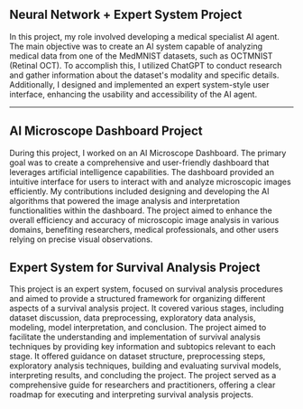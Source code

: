 ## Neural Network + Expert System Project
In this project, my role involved developing a medical specialist AI agent. The main objective was to create an AI system capable of analyzing medical data from one of the MedMNIST datasets, such as OCTMNIST (Retinal OCT). To accomplish this, I utilized ChatGPT to conduct research and gather information about the dataset's modality and specific details. Additionally, I designed and implemented an expert system-style user interface, enhancing the usability and accessibility of the AI agent.

---

## AI Microscope Dashboard Project
During this project, I worked on an AI Microscope Dashboard. The primary goal was to create a comprehensive and user-friendly dashboard that leverages artificial intelligence capabilities. The dashboard provided an intuitive interface for users to interact with and analyze microscopic images efficiently. My contributions included designing and developing the AI algorithms that powered the image analysis and interpretation functionalities within the dashboard. The project aimed to enhance the overall efficiency and accuracy of microscopic image analysis in various domains, benefiting researchers, medical professionals, and other users relying on precise visual observations.

## Expert System for Survival Analysis Project
This project is an expert system, focused on survival analysis procedures and aimed to provide a structured framework for organizing different aspects of a survival analysis project. It covered various stages, including dataset discussion, data preprocessing, exploratory data analysis, modeling, model interpretation, and conclusion. The project aimed to facilitate the understanding and implementation of survival analysis techniques by providing key information and subtopics relevant to each stage. It offered guidance on dataset structure, preprocessing steps, exploratory analysis techniques, building and evaluating survival models, interpreting results, and concluding the project. The project served as a comprehensive guide for researchers and practitioners, offering a clear roadmap for executing and interpreting survival analysis projects.
